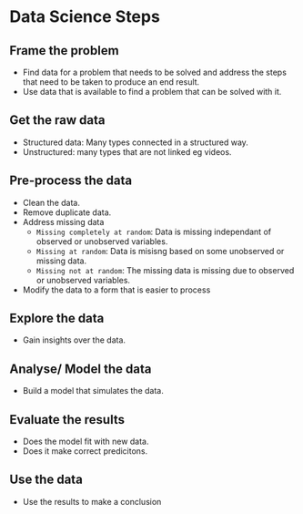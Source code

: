 # Data Science Steps

## Frame the problem
* Find data for a problem that needs to be solved and address the steps that need to be taken to produce an end result.
* Use data that is available to find a problem that can be solved with it.

## Get the raw data
* Structured data: Many types connected in a structured way.
* Unstructured: many types that are not linked eg videos.

## Pre-process the data
* Clean the data.
* Remove duplicate data.
* Address missing data
    * `Missing completely at random`: Data is missing independant of observed or unobserved variables.
    * `Missing at random`: Data is misisng based on some unobserved or missing data.
    * `Missing not at random`: The missing data is missing due to observed or unobserved variables.
* Modify the data to a form that is easier to process

## Explore the data
* Gain insights over the data.

## Analyse/ Model the data
* Build a model that simulates the data.

## Evaluate the results
* Does the model fit with new data.
* Does it make correct predicitons.

## Use the data
* Use the results to make a conclusion


